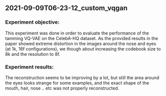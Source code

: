 ## 2021-09-09T06-23-12_custom_vqgan

### Experiment objective:
This experiment was done in order to evaluate the performance of the tamming VQ-VAE on the CelebA-HQ dataset. As the provided results in the paper showed extreme distortion in the images around the nose and eyes (at 1k, 16f configurations), we though about increasing the codebook size to 8k and the resolution to 8f.

### Experiment results:
The reconstruction seems to be improving by a lot, but still the area around the eyes looks strange for some examples, and the exact shape of the mouth, hair, nose .. etc was not properly reconstructed.